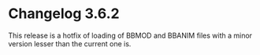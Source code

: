 # Changelog 3.6.2
This release is a hotfix of loading of BBMOD and BBANIM files with a minor version lesser than the current one is.
